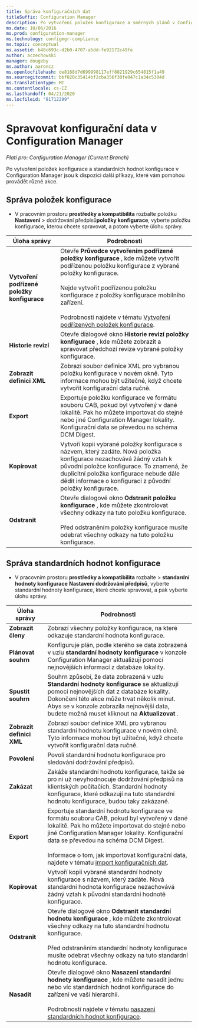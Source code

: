 ```yaml
---
title: Správa konfiguračních dat
titleSuffix: Configuration Manager
description: Po vytvoření položek konfigurace a směrných plánů v Configuration Manager můžete použít jiné příkazy k provádění různých akcí.
ms.date: 10/06/2016
ms.prod: configuration-manager
ms.technology: configmgr-compliance
ms.topic: conceptual
ms.assetid: b48c693c-d2b0-4707-a5dd-fe92172c49fe
author: aczechowski
manager: dougeby
ms.author: aaroncz
ms.openlocfilehash: de8168d7d699998117eff8821929c654815f1a49
ms.sourcegitcommit: bbf820c35414bf2cba356f30fe047c1a34c5384d
ms.translationtype: MT
ms.contentlocale: cs-CZ
ms.lasthandoff: 04/21/2020
ms.locfileid: "81712299"
---
```

# <a name="manage-configuration-data-in-configuration-manager"></a>Spravovat konfigurační data v Configuration Manager

*Platí pro: Configuration Manager (Current Branch)*

Po vytvoření položek konfigurace a standardních hodnot konfigurace v Configuration Manager jsou k dispozici další příkazy, které vám pomohou provádět různé akce.  

## <a name="manage-configuration-items"></a>Správa položek konfigurace  

-   V pracovním prostoru **prostředky a kompatibilita** rozbalte položku **Nastavení** > dodržování předpisů**položky konfigurace**, vyberte položku konfigurace, kterou chcete spravovat, a potom vyberte úlohu správy.  

|Úloha správy|Podrobnosti|  
|---------------------|-------------|  
|**Vytvoření podřízené položky konfigurace**|Otevře **Průvodce vytvořením podřízené položky konfigurace** , kde můžete vytvořit podřízenou položku konfigurace z vybrané položky konfigurace.<br /><br /> Nejde vytvořit podřízenou položku konfigurace z položky konfigurace mobilního zařízení.<br /><br /> Podrobnosti najdete v tématu [Vytvoření podřízených položek konfigurace](../../compliance/deploy-use/create-child-configuration-items.md).|  
|**Historie revizí**|Otevře dialogové okno **Historie revizí položky konfigurace** , kde můžete zobrazit a spravovat předchozí revize vybrané položky konfigurace.|  
|**Zobrazit definici XML**|Zobrazí soubor definice XML pro vybranou položku konfigurace v novém okně. Tyto informace mohou být užitečné, když chcete vytvořit konfigurační data ručně.|  
|**Export**|Exportuje položku konfigurace ve formátu souboru CAB, pokud byl vytvořený v dané lokalitě. Pak ho můžete importovat do stejné nebo jiné Configuration Manager lokality. Konfigurační data se převedou na schéma DCM Digest.|  
|**Kopírovat**|Vytvoří kopii vybrané položky konfigurace s názvem, který zadáte. Nová položka konfigurace nezachovává žádný vztah k původní položce konfigurace. To znamená, že duplicitní položka konfigurace nebude dále dědit informace o konfiguraci z původní položky konfigurace.|  
|**Odstranit**|Otevře dialogové okno **Odstranit položku konfigurace** , kde můžete zkontrolovat všechny odkazy na tuto položku konfigurace.<br /><br /> Před odstraněním položky konfigurace musíte odebrat všechny odkazy na tuto položku konfigurace.|  

## <a name="manage-configuration-baselines"></a>Správa standardních hodnot konfigurace  

-   V pracovním prostoru **prostředky a kompatibilita** rozbalte > **standardní hodnoty konfigurace** **Nastavení dodržování předpisů**, vyberte standardní hodnoty konfigurace, které chcete spravovat, a pak vyberte úlohu správy.  


|Úloha správy|Podrobnosti|  
|---------------------|-------------|  
|**Zobrazit členy**|Zobrazí všechny položky konfigurace, na které odkazuje standardní hodnota konfigurace.|  
|**Plánovat souhrn**|Konfiguruje plán, podle kterého se data zobrazená v uzlu **standardní hodnoty konfigurace** v konzole Configuration Manager aktualizují pomocí nejnovějších informací z databáze lokality.|  
|**Spustit souhrn**|Souhrn způsobí, že data zobrazená v uzlu **Standardní hodnoty konfigurace** se aktualizují pomocí nejnovějších dat z databáze lokality. Dokončení této akce může trvat několik minut. Abys se v konzole zobrazila nejnovější data, budete možná muset kliknout na **Aktualizovat** .|  
|**Zobrazit definici XML**|Zobrazí soubor definice XML pro vybranou standardní hodnotu konfigurace v novém okně. Tyto informace mohou být užitečné, když chcete vytvořit konfigurační data ručně.|  
|**Povolení**|Povolí standardní hodnotu konfigurace pro sledování dodržování předpisů.|  
|**Zakázat**|Zakáže standardní hodnotu konfigurace, takže se pro ni už nevyhodnocuje dodržování předpisů na klientských počítačích. Standardní hodnoty konfigurace, které odkazují na tuto standardní hodnotu konfigurace, budou taky zakázané.|  
|**Export**|Exportuje standardní hodnotu konfigurace ve formátu souboru CAB, pokud byl vytvořený v dané lokalitě. Pak ho můžete importovat do stejné nebo jiné Configuration Manager lokality. Konfigurační data se převedou na schéma DCM Digest.<br /><br /> Informace o tom, jak importovat konfigurační data, najdete v tématu [import konfiguračních dat](../../compliance/deploy-use/import-configuration-data.md).|  
|**Kopírovat**|Vytvoří kopii vybrané standardní hodnoty konfigurace s názvem, který zadáte. Nová standardní hodnota konfigurace nezachovává žádný vztah k původní standardní hodnotě konfigurace.|  
|**Odstranit**|Otevře dialogové okno **Odstranit standardní hodnotu konfigurace** , kde můžete zkontrolovat všechny odkazy na tuto standardní hodnotu konfigurace.<br /><br /> Před odstraněním standardní hodnoty konfigurace musíte odebrat všechny odkazy na tuto standardní hodnotu konfigurace.|  
|**Nasadit**|Otevře dialogové okno **Nasazení standardní hodnoty konfigurace** , kde můžete nasadit jednu nebo víc standardních hodnot konfigurace do zařízení ve vaší hierarchii.<br /><br /> Podrobnosti najdete v tématu [nasazení standardních hodnot konfigurace](../../compliance/deploy-use/deploy-configuration-baselines.md).|  
